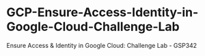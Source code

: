# GCP-Ensure-Access-Identity-in-Google-Cloud-Challenge-Lab
Ensure Access &amp; Identity in Google Cloud: Challenge Lab - GSP342
